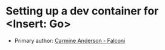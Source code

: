 # Setting up a dev container for <Insert: Go>

* Primary author: [Carmine Anderson - Falconi](https://github.com/carmine-anderson)